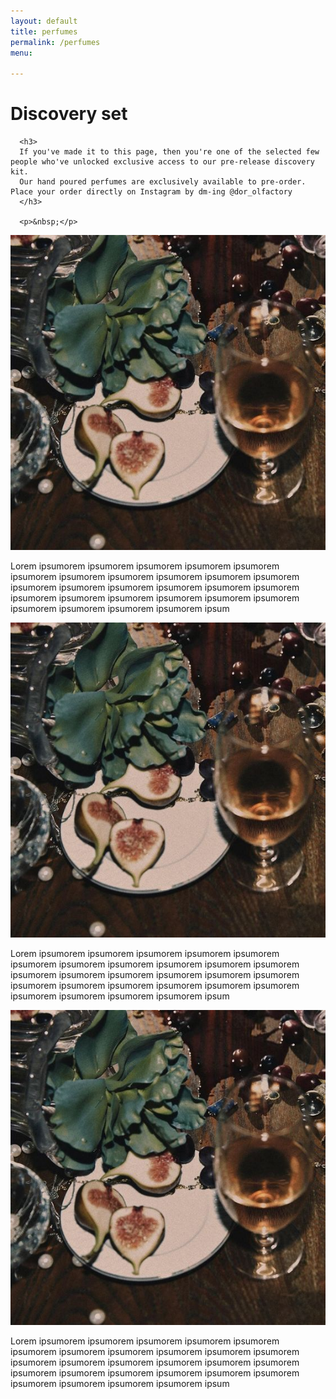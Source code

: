 ```yaml
---
layout: default
title: perfumes
permalink: /perfumes
menu:

---
```


<div class="container">

  <div class="row">
      <h1>Discovery set</h1>

      <h3>
      If you've made it to this page, then you're one of the selected few people who've unlocked exclusive access to our pre-release discovery kit. 
      Our hand poured perfumes are exclusively available to pre-order. Place your order directly on Instagram by dm-ing @dor_olfactory
      </h3>

      <p>&nbsp;</p>
   </div>

</div>


<section class="image-text-container">
  <img src="assets/img/figuremeout.jpg" alt="Figure me out styling" class="round-image">
  <p>Lorem ipsumorem ipsumorem ipsumorem ipsumorem ipsumorem ipsumorem ipsumorem ipsumorem ipsumorem ipsumorem ipsumorem ipsumorem ipsumorem ipsumorem ipsumorem ipsumorem ipsumorem ipsumorem ipsumorem ipsumorem ipsumorem ipsumorem ipsumorem ipsumorem ipsumorem ipsumorem ipsumorem ipsum</p>
</section>

<section class="image-text-container flex-reverse">
  <img src="assets/img/figuremeout.jpg" alt="Figure me out styling" class="round-image">
  <p>Lorem ipsumorem ipsumorem ipsumorem ipsumorem ipsumorem ipsumorem ipsumorem ipsumorem ipsumorem ipsumorem ipsumorem ipsumorem ipsumorem ipsumorem ipsumorem ipsumorem ipsumorem ipsumorem ipsumorem ipsumorem ipsumorem ipsumorem ipsumorem ipsumorem ipsumorem ipsumorem ipsumorem ipsum</p>
</section>

<section class="image-text-container">
  <img src="assets/img/figuremeout.jpg" alt="Figure me out styling" class="round-image">
  <p>Lorem ipsumorem ipsumorem ipsumorem ipsumorem ipsumorem ipsumorem ipsumorem ipsumorem ipsumorem ipsumorem ipsumorem ipsumorem ipsumorem ipsumorem ipsumorem ipsumorem ipsumorem ipsumorem ipsumorem ipsumorem ipsumorem ipsumorem ipsumorem ipsumorem ipsumorem ipsumorem ipsumorem ipsum</p>
</section>

</div>


